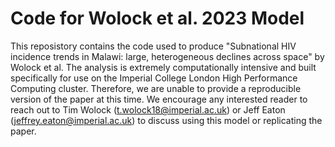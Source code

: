 # Code for Wolock et al. 2023 Model
This reposistory contains the code used to produce "Subnational HIV incidence trends in Malawi: large, heterogeneous declines across space" by Wolock et al. The analysis is extremely computationally intensive and built specifically for use on the Imperial College London High Performance Computing cluster. Therefore, we are unable to provide a reproducible version of the paper at this time. We encourage any interested reader to reach out to Tim Wolock (t.wolock18@imperial.ac.uk) or Jeff Eaton (jeffrey.eaton@imperial.ac.uk) to discuss using this model or replicating the paper.
